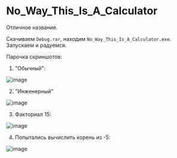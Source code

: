 # No_Way_This_Is_A_Calculator
Отличное название.

Скачиваем `Debug.rar`, находим `No_Way_This_Is_A_Calculator.exe`. Запускаем и радуемся.

Парочка скриншотов:

1. "Обычный":

![image](https://user-images.githubusercontent.com/92950839/204032968-3db13494-3e39-4e64-9410-49cbc6017bf0.png)

2. "Инженерный"

![image](https://user-images.githubusercontent.com/92950839/204037288-d27e41b8-828d-4975-9750-de11ad62504d.png)

3. Факториал 15:

![image](https://user-images.githubusercontent.com/92950839/204037481-28292ca4-1b09-4497-9584-5acf1ad789e7.png)

4. Попытались вычислить корень из -5:

![image](https://user-images.githubusercontent.com/92950839/204037539-23a7949e-15f4-44ff-ba6e-160df1aed5e6.png)
